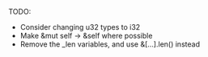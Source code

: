 TODO:
* Consider changing u32 types to i32
* Make &mut self -> &self where possible
* Remove the _len variables, and use &\[...\].len() instead 